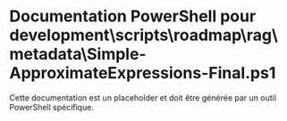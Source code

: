 # Documentation PowerShell pour development\scripts\roadmap\rag\metadata\Simple-ApproximateExpressions-Final.ps1

Cette documentation est un placeholder et doit être générée par un outil PowerShell spécifique.
